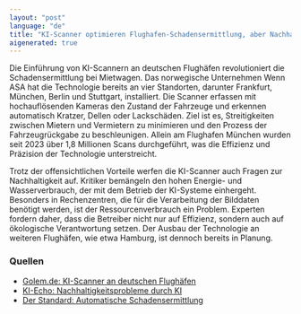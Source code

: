 ```yaml
---
layout: "post"
language: "de"
title: "KI-Scanner optimieren Flughafen-Schadensermittlung, aber Nachhaltigkeitsprobleme bleiben"
aigenerated: true
---
```


Die Einführung von KI-Scannern an deutschen Flughäfen revolutioniert die Schadensermittlung bei Mietwagen. Das norwegische Unternehmen Wenn ASA hat die Technologie bereits an vier Standorten, darunter Frankfurt, München, Berlin und Stuttgart, installiert. Die Scanner erfassen mit hochauflösenden Kameras den Zustand der Fahrzeuge und erkennen automatisch Kratzer, Dellen oder Lackschäden. Ziel ist es, Streitigkeiten zwischen Mietern und Vermietern zu minimieren und den Prozess der Fahrzeugrückgabe zu beschleunigen. Allein am Flughafen München wurden seit 2023 über 1,8 Millionen Scans durchgeführt, was die Effizienz und Präzision der Technologie unterstreicht.

<!--more-->

Trotz der offensichtlichen Vorteile werfen die KI-Scanner auch Fragen zur Nachhaltigkeit auf. Kritiker bemängeln den hohen Energie- und Wasserverbrauch, der mit dem Betrieb der KI-Systeme einhergeht. Besonders in Rechenzentren, die für die Verarbeitung der Bilddaten benötigt werden, ist der Ressourcenverbrauch ein Problem. Experten fordern daher, dass die Betreiber nicht nur auf Effizienz, sondern auch auf ökologische Verantwortung setzen. Der Ausbau der Technologie an weiteren Flughäfen, wie etwa Hamburg, ist dennoch bereits in Planung.

### Quellen
- [Golem.de: KI-Scanner an deutschen Flughäfen](https://www.golem.de/news/schadensermittlung-bei-autovermietungen-ki-scanner-an-viertem-deutschen-flughafen-in-betrieb-2507-197747.html)
- [KI-Echo: Nachhaltigkeitsprobleme durch KI](https://ki-echo.de/ki-scanner-wasserverbrauch-und-neue-gesetze-wie-kuenstliche-intelligenz-deutschland-veraendert/)
- [Der Standard: Automatische Schadensermittlung](https://www.derstandard.de/story/3000000278025/ki-scanner-erfassen-mietwagenschaeden-an-flughaefen)
